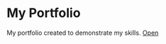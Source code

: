 # My Portfolio

My portfolio created to demonstrate my skills.
[Open](https://maximgk97.github.io/Portfolio/index.html)
